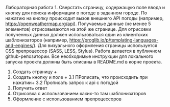 Лабораторная работа 1.
Сверстать страницу, содержащую поле ввода и кнопку для поиска информации о погоде в заданном городе. По нажатию на кнопку происходит вызов внешнего API погоды (например, https://openweathermap.org/api). Получаемые данные (не менее 5 элементов) отрисовываются на этой же странице.
Для отрисовки полученных данных должен использоваться один из клиентских шаблонизаторов (например, https://proglib.io/p/templating-languages-and-engines/). Для визуального оформления страницы используется CSS препроцессор (SASS, LESS, Stylus).
Работа делается в публичном github-репозитории. Все необходимые инструкции для локального запуска проекта должны быть описаны в README.md в корне проекта.

1. Создать страницу +
2. Создать кнопку и поле +
3.1 ПРописать, что происходить при нажатии+
3.2  Прописать запрос к api с погодой 
4. Получить ответ 
5. Отрисовка с использованием каких-то там  шаблонизаторов
6. Оформление с использованием препроцессоров

